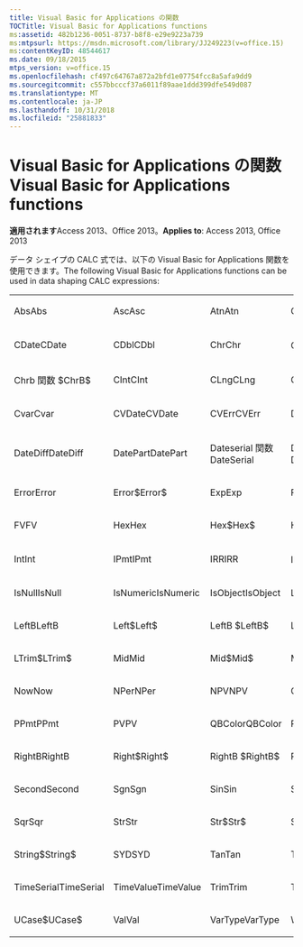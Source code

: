 ```yaml
---
title: Visual Basic for Applications の関数
TOCTitle: Visual Basic for Applications functions
ms:assetid: 482b1236-0051-8737-b8f8-e29e9223a739
ms:mtpsurl: https://msdn.microsoft.com/library/JJ249223(v=office.15)
ms:contentKeyID: 48544617
ms.date: 09/18/2015
mtps_version: v=office.15
ms.openlocfilehash: cf497c64767a872a2bfd1e07754fcc8a5afa9dd9
ms.sourcegitcommit: c557bbcccf37a6011f89aae1ddd399dfe549d087
ms.translationtype: MT
ms.contentlocale: ja-JP
ms.lasthandoff: 10/31/2018
ms.locfileid: "25881833"
---
```

# <a name="visual-basic-for-applications-functions"></a><span data-ttu-id="17050-102">Visual Basic for Applications の関数</span><span class="sxs-lookup"><span data-stu-id="17050-102">Visual Basic for Applications functions</span></span>


<span data-ttu-id="17050-103">**適用されます**Access 2013、Office 2013。</span><span class="sxs-lookup"><span data-stu-id="17050-103">**Applies to**: Access 2013, Office 2013</span></span>

<span data-ttu-id="17050-104">データ シェイプの CALC 式では、以下の Visual Basic for Applications 関数を使用できます。</span><span class="sxs-lookup"><span data-stu-id="17050-104">The following Visual Basic for Applications functions can be used in data shaping CALC expressions:</span></span>

<table style="width:100%;">
<colgroup>
<col style="width: 16%" />
<col style="width: 16%" />
<col style="width: 16%" />
<col style="width: 16%" />
<col style="width: 16%" />
<col style="width: 16%" />
</colgroup>
<tbody>
<tr class="odd">
<td><p><span data-ttu-id="17050-105">Abs</span><span class="sxs-lookup"><span data-stu-id="17050-105">Abs</span></span></p></td>
<td><p><span data-ttu-id="17050-106">Asc</span><span class="sxs-lookup"><span data-stu-id="17050-106">Asc</span></span></p></td>
<td><p><span data-ttu-id="17050-107">Atn</span><span class="sxs-lookup"><span data-stu-id="17050-107">Atn</span></span></p></td>
<td><p><span data-ttu-id="17050-108">CBool</span><span class="sxs-lookup"><span data-stu-id="17050-108">CBool</span></span></p></td>
<td><p><span data-ttu-id="17050-109">CByte</span><span class="sxs-lookup"><span data-stu-id="17050-109">CByte</span></span></p></td>
<td><p><span data-ttu-id="17050-110">CCur</span><span class="sxs-lookup"><span data-stu-id="17050-110">CCur</span></span></p></td>
</tr>
<tr class="even">
<td><p><span data-ttu-id="17050-111">CDate</span><span class="sxs-lookup"><span data-stu-id="17050-111">CDate</span></span></p></td>
<td><p><span data-ttu-id="17050-112">CDbl</span><span class="sxs-lookup"><span data-stu-id="17050-112">CDbl</span></span></p></td>
<td><p><span data-ttu-id="17050-113">Chr</span><span class="sxs-lookup"><span data-stu-id="17050-113">Chr</span></span></p></td>
<td><p><span data-ttu-id="17050-114">Chrb 関数</span><span class="sxs-lookup"><span data-stu-id="17050-114">ChrB</span></span></p></td>
<td><p><span data-ttu-id="17050-115">ChrW</span><span class="sxs-lookup"><span data-stu-id="17050-115">ChrW</span></span></p></td>
<td><p><span data-ttu-id="17050-116">Chr$</span><span class="sxs-lookup"><span data-stu-id="17050-116">Chr$</span></span></p></td>
</tr>
<tr class="odd">
<td><p><span data-ttu-id="17050-117">Chrb 関数 $</span><span class="sxs-lookup"><span data-stu-id="17050-117">ChrB$</span></span></p></td>
<td><p><span data-ttu-id="17050-118">CInt</span><span class="sxs-lookup"><span data-stu-id="17050-118">CInt</span></span></p></td>
<td><p><span data-ttu-id="17050-119">CLng</span><span class="sxs-lookup"><span data-stu-id="17050-119">CLng</span></span></p></td>
<td><p><span data-ttu-id="17050-120">Cos</span><span class="sxs-lookup"><span data-stu-id="17050-120">Cos</span></span></p></td>
<td><p><span data-ttu-id="17050-121">CSng</span><span class="sxs-lookup"><span data-stu-id="17050-121">CSng</span></span></p></td>
<td><p><span data-ttu-id="17050-122">CStr</span><span class="sxs-lookup"><span data-stu-id="17050-122">CStr</span></span></p></td>
</tr>
<tr class="even">
<td><p><span data-ttu-id="17050-123">Cvar</span><span class="sxs-lookup"><span data-stu-id="17050-123">Cvar</span></span></p></td>
<td><p><span data-ttu-id="17050-124">CVDate</span><span class="sxs-lookup"><span data-stu-id="17050-124">CVDate</span></span></p></td>
<td><p><span data-ttu-id="17050-125">CVErr</span><span class="sxs-lookup"><span data-stu-id="17050-125">CVErr</span></span></p></td>
<td><p><span data-ttu-id="17050-126">Date</span><span class="sxs-lookup"><span data-stu-id="17050-126">Date</span></span></p></td>
<td><p><span data-ttu-id="17050-127">Date$</span><span class="sxs-lookup"><span data-stu-id="17050-127">Date$</span></span></p></td>
<td><p><span data-ttu-id="17050-128">DateAdd</span><span class="sxs-lookup"><span data-stu-id="17050-128">DateAdd</span></span></p></td>
</tr>
<tr class="odd">
<td><p><span data-ttu-id="17050-129">DateDiff</span><span class="sxs-lookup"><span data-stu-id="17050-129">DateDiff</span></span></p></td>
<td><p><span data-ttu-id="17050-130">DatePart</span><span class="sxs-lookup"><span data-stu-id="17050-130">DatePart</span></span></p></td>
<td><p><span data-ttu-id="17050-131">Dateserial 関数</span><span class="sxs-lookup"><span data-stu-id="17050-131">DateSerial</span></span></p></td>
<td><p><span data-ttu-id="17050-132">Datevalue 関数</span><span class="sxs-lookup"><span data-stu-id="17050-132">DateValue</span></span></p></td>
<td><p><span data-ttu-id="17050-133">Day</span><span class="sxs-lookup"><span data-stu-id="17050-133">Day</span></span></p></td>
<td><p><span data-ttu-id="17050-134">DDB</span><span class="sxs-lookup"><span data-stu-id="17050-134">DDB</span></span></p></td>
</tr>
<tr class="even">
<td><p><span data-ttu-id="17050-135">Error</span><span class="sxs-lookup"><span data-stu-id="17050-135">Error</span></span></p></td>
<td><p><span data-ttu-id="17050-136">Error$</span><span class="sxs-lookup"><span data-stu-id="17050-136">Error$</span></span></p></td>
<td><p><span data-ttu-id="17050-137">Exp</span><span class="sxs-lookup"><span data-stu-id="17050-137">Exp</span></span></p></td>
<td><p><span data-ttu-id="17050-138">Fix</span><span class="sxs-lookup"><span data-stu-id="17050-138">Fix</span></span></p></td>
<td><p><span data-ttu-id="17050-139">Format</span><span class="sxs-lookup"><span data-stu-id="17050-139">Format</span></span></p></td>
<td><p><span data-ttu-id="17050-140">Format$</span><span class="sxs-lookup"><span data-stu-id="17050-140">Format$</span></span></p></td>
</tr>
<tr class="odd">
<td><p><span data-ttu-id="17050-141">FV</span><span class="sxs-lookup"><span data-stu-id="17050-141">FV</span></span></p></td>
<td><p><span data-ttu-id="17050-142">Hex</span><span class="sxs-lookup"><span data-stu-id="17050-142">Hex</span></span></p></td>
<td><p><span data-ttu-id="17050-143">Hex$</span><span class="sxs-lookup"><span data-stu-id="17050-143">Hex$</span></span></p></td>
<td><p><span data-ttu-id="17050-144">Hour</span><span class="sxs-lookup"><span data-stu-id="17050-144">Hour</span></span></p></td>
<td><p><span data-ttu-id="17050-145">IIF</span><span class="sxs-lookup"><span data-stu-id="17050-145">IIF</span></span></p></td>
<td><p><span data-ttu-id="17050-146">InStr</span><span class="sxs-lookup"><span data-stu-id="17050-146">InStr</span></span></p></td>
</tr>
<tr class="even">
<td><p><span data-ttu-id="17050-147">Int</span><span class="sxs-lookup"><span data-stu-id="17050-147">Int</span></span></p></td>
<td><p><span data-ttu-id="17050-148">IPmt</span><span class="sxs-lookup"><span data-stu-id="17050-148">IPmt</span></span></p></td>
<td><p><span data-ttu-id="17050-149">IRR</span><span class="sxs-lookup"><span data-stu-id="17050-149">IRR</span></span></p></td>
<td><p><span data-ttu-id="17050-150">Isdate 関数</span><span class="sxs-lookup"><span data-stu-id="17050-150">IsDate</span></span></p></td>
<td><p><span data-ttu-id="17050-151">IsEmpty</span><span class="sxs-lookup"><span data-stu-id="17050-151">IsEmpty</span></span></p></td>
<td><p><span data-ttu-id="17050-152">IsError</span><span class="sxs-lookup"><span data-stu-id="17050-152">IsError</span></span></p></td>
</tr>
<tr class="odd">
<td><p><span data-ttu-id="17050-153">IsNull</span><span class="sxs-lookup"><span data-stu-id="17050-153">IsNull</span></span></p></td>
<td><p><span data-ttu-id="17050-154">IsNumeric</span><span class="sxs-lookup"><span data-stu-id="17050-154">IsNumeric</span></span></p></td>
<td><p><span data-ttu-id="17050-155">IsObject</span><span class="sxs-lookup"><span data-stu-id="17050-155">IsObject</span></span></p></td>
<td><p><span data-ttu-id="17050-156">LCase</span><span class="sxs-lookup"><span data-stu-id="17050-156">LCase</span></span></p></td>
<td><p><span data-ttu-id="17050-157">LCase$</span><span class="sxs-lookup"><span data-stu-id="17050-157">LCase$</span></span></p></td>
<td><p><span data-ttu-id="17050-158">Left</span><span class="sxs-lookup"><span data-stu-id="17050-158">Left</span></span></p></td>
</tr>
<tr class="even">
<td><p><span data-ttu-id="17050-159">LeftB</span><span class="sxs-lookup"><span data-stu-id="17050-159">LeftB</span></span></p></td>
<td><p><span data-ttu-id="17050-160">Left$</span><span class="sxs-lookup"><span data-stu-id="17050-160">Left$</span></span></p></td>
<td><p><span data-ttu-id="17050-161">LeftB $</span><span class="sxs-lookup"><span data-stu-id="17050-161">LeftB$</span></span></p></td>
<td><p><span data-ttu-id="17050-162">Len</span><span class="sxs-lookup"><span data-stu-id="17050-162">Len</span></span></p></td>
<td><p><span data-ttu-id="17050-163">Log</span><span class="sxs-lookup"><span data-stu-id="17050-163">Log</span></span></p></td>
<td><p><span data-ttu-id="17050-164">LTrim</span><span class="sxs-lookup"><span data-stu-id="17050-164">LTrim</span></span></p></td>
</tr>
<tr class="odd">
<td><p><span data-ttu-id="17050-165">LTrim$</span><span class="sxs-lookup"><span data-stu-id="17050-165">LTrim$</span></span></p></td>
<td><p><span data-ttu-id="17050-166">Mid</span><span class="sxs-lookup"><span data-stu-id="17050-166">Mid</span></span></p></td>
<td><p><span data-ttu-id="17050-167">Mid$</span><span class="sxs-lookup"><span data-stu-id="17050-167">Mid$</span></span></p></td>
<td><p><span data-ttu-id="17050-168">Minute</span><span class="sxs-lookup"><span data-stu-id="17050-168">Minute</span></span></p></td>
<td><p><span data-ttu-id="17050-169">MIRR</span><span class="sxs-lookup"><span data-stu-id="17050-169">MIRR</span></span></p></td>
<td><p><span data-ttu-id="17050-170">Month</span><span class="sxs-lookup"><span data-stu-id="17050-170">Month</span></span></p></td>
</tr>
<tr class="even">
<td><p><span data-ttu-id="17050-171">Now</span><span class="sxs-lookup"><span data-stu-id="17050-171">Now</span></span></p></td>
<td><p><span data-ttu-id="17050-172">NPer</span><span class="sxs-lookup"><span data-stu-id="17050-172">NPer</span></span></p></td>
<td><p><span data-ttu-id="17050-173">NPV</span><span class="sxs-lookup"><span data-stu-id="17050-173">NPV</span></span></p></td>
<td><p><span data-ttu-id="17050-174">Oct</span><span class="sxs-lookup"><span data-stu-id="17050-174">Oct</span></span></p></td>
<td><p><span data-ttu-id="17050-175">Oct$</span><span class="sxs-lookup"><span data-stu-id="17050-175">Oct$</span></span></p></td>
<td><p><span data-ttu-id="17050-176">Pmt</span><span class="sxs-lookup"><span data-stu-id="17050-176">Pmt</span></span></p></td>
</tr>
<tr class="odd">
<td><p><span data-ttu-id="17050-177">PPmt</span><span class="sxs-lookup"><span data-stu-id="17050-177">PPmt</span></span></p></td>
<td><p><span data-ttu-id="17050-178">PV</span><span class="sxs-lookup"><span data-stu-id="17050-178">PV</span></span></p></td>
<td><p><span data-ttu-id="17050-179">QBColor</span><span class="sxs-lookup"><span data-stu-id="17050-179">QBColor</span></span></p></td>
<td><p><span data-ttu-id="17050-180">Rate</span><span class="sxs-lookup"><span data-stu-id="17050-180">Rate</span></span></p></td>
<td><p><span data-ttu-id="17050-181">RGB</span><span class="sxs-lookup"><span data-stu-id="17050-181">RGB</span></span></p></td>
<td><p><span data-ttu-id="17050-182">Right</span><span class="sxs-lookup"><span data-stu-id="17050-182">Right</span></span></p></td>
</tr>
<tr class="even">
<td><p><span data-ttu-id="17050-183">RightB</span><span class="sxs-lookup"><span data-stu-id="17050-183">RightB</span></span></p></td>
<td><p><span data-ttu-id="17050-184">Right$</span><span class="sxs-lookup"><span data-stu-id="17050-184">Right$</span></span></p></td>
<td><p><span data-ttu-id="17050-185">RightB $</span><span class="sxs-lookup"><span data-stu-id="17050-185">RightB$</span></span></p></td>
<td><p><span data-ttu-id="17050-186">Rnd</span><span class="sxs-lookup"><span data-stu-id="17050-186">Rnd</span></span></p></td>
<td><p><span data-ttu-id="17050-187">RTrim</span><span class="sxs-lookup"><span data-stu-id="17050-187">RTrim</span></span></p></td>
<td><p><span data-ttu-id="17050-188">RTrim$</span><span class="sxs-lookup"><span data-stu-id="17050-188">RTrim$</span></span></p></td>
</tr>
<tr class="odd">
<td><p><span data-ttu-id="17050-189">Second</span><span class="sxs-lookup"><span data-stu-id="17050-189">Second</span></span></p></td>
<td><p><span data-ttu-id="17050-190">Sgn</span><span class="sxs-lookup"><span data-stu-id="17050-190">Sgn</span></span></p></td>
<td><p><span data-ttu-id="17050-191">Sin</span><span class="sxs-lookup"><span data-stu-id="17050-191">Sin</span></span></p></td>
<td><p><span data-ttu-id="17050-192">SLN</span><span class="sxs-lookup"><span data-stu-id="17050-192">SLN</span></span></p></td>
<td><p><span data-ttu-id="17050-193">Space</span><span class="sxs-lookup"><span data-stu-id="17050-193">Space</span></span></p></td>
<td><p><span data-ttu-id="17050-194">Space$</span><span class="sxs-lookup"><span data-stu-id="17050-194">Space$</span></span></p></td>
</tr>
<tr class="even">
<td><p><span data-ttu-id="17050-195">Sqr</span><span class="sxs-lookup"><span data-stu-id="17050-195">Sqr</span></span></p></td>
<td><p><span data-ttu-id="17050-196">Str</span><span class="sxs-lookup"><span data-stu-id="17050-196">Str</span></span></p></td>
<td><p><span data-ttu-id="17050-197">Str$</span><span class="sxs-lookup"><span data-stu-id="17050-197">Str$</span></span></p></td>
<td><p><span data-ttu-id="17050-198">StrComp</span><span class="sxs-lookup"><span data-stu-id="17050-198">StrComp</span></span></p></td>
<td><p><span data-ttu-id="17050-199">StrConv</span><span class="sxs-lookup"><span data-stu-id="17050-199">StrConv</span></span></p></td>
<td><p><span data-ttu-id="17050-200">String</span><span class="sxs-lookup"><span data-stu-id="17050-200">String</span></span></p></td>
</tr>
<tr class="odd">
<td><p><span data-ttu-id="17050-201">String$</span><span class="sxs-lookup"><span data-stu-id="17050-201">String$</span></span></p></td>
<td><p><span data-ttu-id="17050-202">SYD</span><span class="sxs-lookup"><span data-stu-id="17050-202">SYD</span></span></p></td>
<td><p><span data-ttu-id="17050-203">Tan</span><span class="sxs-lookup"><span data-stu-id="17050-203">Tan</span></span></p></td>
<td><p><span data-ttu-id="17050-204">Time</span><span class="sxs-lookup"><span data-stu-id="17050-204">Time</span></span></p></td>
<td><p><span data-ttu-id="17050-205">Time$</span><span class="sxs-lookup"><span data-stu-id="17050-205">Time$</span></span></p></td>
<td><p><span data-ttu-id="17050-206">Timer</span><span class="sxs-lookup"><span data-stu-id="17050-206">Timer</span></span></p></td>
</tr>
<tr class="even">
<td><p><span data-ttu-id="17050-207">TimeSerial</span><span class="sxs-lookup"><span data-stu-id="17050-207">TimeSerial</span></span></p></td>
<td><p><span data-ttu-id="17050-208">TimeValue</span><span class="sxs-lookup"><span data-stu-id="17050-208">TimeValue</span></span></p></td>
<td><p><span data-ttu-id="17050-209">Trim</span><span class="sxs-lookup"><span data-stu-id="17050-209">Trim</span></span></p></td>
<td><p><span data-ttu-id="17050-210">Trim$</span><span class="sxs-lookup"><span data-stu-id="17050-210">Trim$</span></span></p></td>
<td><p><span data-ttu-id="17050-211">TypeName</span><span class="sxs-lookup"><span data-stu-id="17050-211">TypeName</span></span></p></td>
<td><p><span data-ttu-id="17050-212">UCase</span><span class="sxs-lookup"><span data-stu-id="17050-212">UCase</span></span></p></td>
</tr>
<tr class="odd">
<td><p><span data-ttu-id="17050-213">UCase$</span><span class="sxs-lookup"><span data-stu-id="17050-213">UCase$</span></span></p></td>
<td><p><span data-ttu-id="17050-214">Val</span><span class="sxs-lookup"><span data-stu-id="17050-214">Val</span></span></p></td>
<td><p><span data-ttu-id="17050-215">VarType</span><span class="sxs-lookup"><span data-stu-id="17050-215">VarType</span></span></p></td>
<td><p><span data-ttu-id="17050-216">Weekday</span><span class="sxs-lookup"><span data-stu-id="17050-216">Weekday</span></span></p></td>
<td><p><span data-ttu-id="17050-217">Year</span><span class="sxs-lookup"><span data-stu-id="17050-217">Year</span></span></p></td>
<td><p><br />
</p></td>
</tr>
</tbody>
</table>

